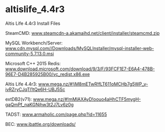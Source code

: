 # altislife_4.4r3
Altis Life 4.4r3 Install Files

SteamCMD: www.steamcdn-a.akamaihd.net/client/installer/steamcmd.zip

MySQL Workbench/Server: www.cdn.mysql.com//Downloads/MySQLInstaller/mysql-installer-web-community-5.7.13.0.msi

Microsoft C++ 2015 Redis: www.download.microsoft.com/download/9/3/F/93FCF1E7-E6A4-478B-96E7-D4B285925B00/vc_redist.x86.exe

Altis Life 4.4r3: www.mega.nz/#!jM8mETwR!fLT611oMCHb7g5WP_v-ivRZryCJqTl1tQe6H-UBJ5Sc

extDB2(v71): www.mega.nz/#!mMlAXAyD!oouo4aHhCTF5mygH-gaQmPf_naKGNjhw3t2J7Lv6z0g

TADST: www.armaholic.com/page.php?id=11655

BEC: www.ibattle.org/downloads/
